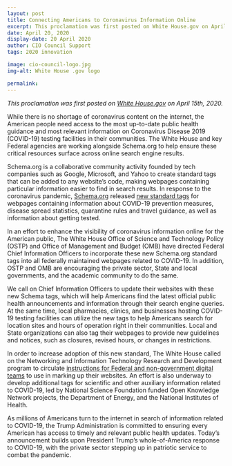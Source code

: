 ```yaml
---
layout: post
title: Connecting Americans to Coronavirus Information Online
excerpt: This proclamation was first posted on White House.gov on April 15th, 2020. While there is no shortage of coronavirus content on the internet, the American people need access to the most up-to-date public health guidance and most relevant information on Coronavirus Disease 2019 (COVID-19).
date: April 20, 2020
display-date: 20 April 2020
author: CIO Council Support
tags: 2020 innovation

image: cio-council-logo.jpg
img-alt: White House .gov logo

permalink:
---
```


_This proclamation was first posted on [White House.gov](https://www.whitehouse.gov/articles/connecting-americans-coronavirus-information-online/) on April 15th, 2020._

While there is no shortage of coronavirus content on the internet, the American people need access to the most up-to-date public health guidance and most relevant information on Coronavirus Disease 2019 (COVID-19) testing facilities in their communities. The White House and key Federal agencies are working alongside Schema.org to help ensure these critical resources surface across online search engine results.

Schema.org is a collaborative community activity founded by tech companies such as Google, Microsoft, and Yahoo to create standard tags that can be added to any website’s code, making webpages containing particular information easier to find in search results. In response to the coronavirus pandemic, [Schema.org](https://schema.org/) released [new standard tags](http://blog.schema.org/2020/03/schema-for-coronavirus-special.html) for webpages containing information about COVID-19 prevention measures, disease spread statistics, quarantine rules and travel guidance, as well as information about getting tested.

In an effort to enhance the visibility of coronavirus information online for the American public, The White House Office of Science and Technology Policy (OSTP) and Office of Management and Budget (OMB) have directed Federal Chief Information Officers to incorporate these new Schema.org standard tags into all federally maintained webpages related to COVID-19. In addition, OSTP and OMB are encouraging the private sector, State and local governments, and the academic community to do the same.

We call on Chief Information Officers to update their websites with these new Schema tags, which will help Americans find the latest official public health announcements and information through their search engine queries. At the same time, local pharmacies, clinics, and businesses hosting COVID-19 testing facilities can utilize the new tags to help Americans search for location sites and hours of operation right in their communities. Local and State organizations can also tag their webpages to provide new guidelines and notices, such as closures, revised hours, or changes in restrictions.

In order to increase adoption of this new standard, The White House called on the Networking and Information Technology Research and Development program to circulate [instructions for Federal and non-government digital teams](https://developers.google.com/search/docs/data-types/special-announcements) to use in marking up their websites. An effort is also underway to develop additional tags for scientific and other auxiliary information related to COVID-19, led by National Science Foundation funded Open Knowledge Network projects, the Department of Energy, and the National Institutes of Health.

As millions of Americans turn to the internet in search of information related to COVID-19, the Trump Administration is committed to ensuring every American has access to timely and relevant public health updates. Today’s announcement builds upon President Trump’s whole-of-America response to COVID-19, with the private sector stepping up in patriotic service to combat the pandemic.
